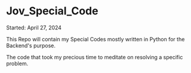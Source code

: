 # Jov_Special_Code

Started: April 27, 2024

This Repo will contain my Special Codes mostly written in Python for the Backend's purpose.

The code that took my precious time to meditate on resolving a specific problem.
